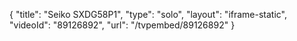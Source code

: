 {
    "title": "Seiko SXDG58P1",
    "type": "solo",
    "layout": "iframe-static",
    "videoId": "89126892",
    "url": "\/tvpembed\/89126892"
}